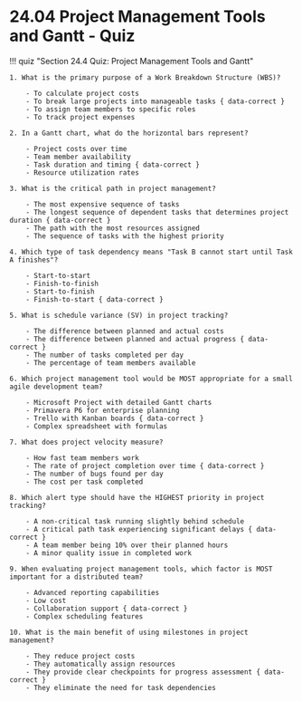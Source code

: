 # 24.04 Project Management Tools and Gantt - Quiz

!!! quiz "Section 24.4 Quiz: Project Management Tools and Gantt"

    1. What is the primary purpose of a Work Breakdown Structure (WBS)?

        - To calculate project costs
        - To break large projects into manageable tasks { data-correct }
        - To assign team members to specific roles
        - To track project expenses

    2. In a Gantt chart, what do the horizontal bars represent?

        - Project costs over time
        - Team member availability
        - Task duration and timing { data-correct }
        - Resource utilization rates

    3. What is the critical path in project management?

        - The most expensive sequence of tasks
        - The longest sequence of dependent tasks that determines project duration { data-correct }
        - The path with the most resources assigned
        - The sequence of tasks with the highest priority

    4. Which type of task dependency means "Task B cannot start until Task A finishes"?

        - Start-to-start
        - Finish-to-finish
        - Start-to-finish
        - Finish-to-start { data-correct }

    5. What is schedule variance (SV) in project tracking?

        - The difference between planned and actual costs
        - The difference between planned and actual progress { data-correct }
        - The number of tasks completed per day
        - The percentage of team members available

    6. Which project management tool would be MOST appropriate for a small agile development team?

        - Microsoft Project with detailed Gantt charts
        - Primavera P6 for enterprise planning
        - Trello with Kanban boards { data-correct }
        - Complex spreadsheet with formulas

    7. What does project velocity measure?

        - How fast team members work
        - The rate of project completion over time { data-correct }
        - The number of bugs found per day
        - The cost per task completed

    8. Which alert type should have the HIGHEST priority in project tracking?

        - A non-critical task running slightly behind schedule
        - A critical path task experiencing significant delays { data-correct }
        - A team member being 10% over their planned hours
        - A minor quality issue in completed work

    9. When evaluating project management tools, which factor is MOST important for a distributed team?

        - Advanced reporting capabilities
        - Low cost
        - Collaboration support { data-correct }
        - Complex scheduling features

    10. What is the main benefit of using milestones in project management?

        - They reduce project costs
        - They automatically assign resources
        - They provide clear checkpoints for progress assessment { data-correct }
        - They eliminate the need for task dependencies
